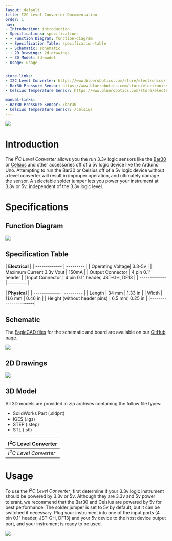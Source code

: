 ```yaml
---
layout: default
title: I2C Level Converter Documentation
order: 1
nav:
- Introduction: introduction
- Specifications: specifications
- - Function Diagram: function-diagram
- - Specification Table: specification-table
- - Schematic: schematic
- - 2D Drawings: 2d-drawings
- - 3D Model: 3d-model
- Usage: usage


store-links:
- I2C Level Converter: https://www.bluerobotics.com/store/electronics/level-converter-r1/
- Bar30 Pressure Sensor: https://www.bluerobotics.com/store/electronics/bar30-sensor-r1/
- Celsius Temperature Sensor: https://www.bluerobotics.com/store/electronics/celsius-sensor-r1/

manual-links:
- Bar30 Pressure Sensor: /bar30
- Celsius Temperature Sensor: /celsius 
---
```


<img src="/level-converter/cad/banner-converter.PNG" class="img-responsive" style="max-width:900px"  />

# Introduction

The <em>I<sup>2</sup>C Level Converter</em> allows you the run 3.3v logic sensors like the <a href="https://www.bluerobotics.com/store/electronics/bar30-sensor-r1/">Bar30</a> or <a href="https://www.bluerobotics.com/store/electronics/celsius-sensor-r1/">Celsius</a> and other accessories off of a 5v logic device like the Arduino Uno. Attempting to run the Bar30 or Celsius off of a 5v logic device without a level converter will result in improper operation, and ultimately damage the sensor. A selectable solder jumper lets you power your instrument at 3.3v or 5v, independent of the 3.3v logic level.

# Specifications

## Function Diagram

<img src="/level-converter/cad/function-diagram.PNG" class="img-responsive" style="max-width:800px" />

## Specification Table


|      **Electrical**       |
| ------------- | --------- |
| Operating Voltage| 3.3-5v |
| Maximum Current 3.3v Vout | 150mA |
| Output Connector | 4 pin 0.1" header |
| Input Connector | 4 pin 0.1" header, JST-GH, DF13 |
| ------------- | --------- |

|  **Physical**  |
| ------------- | --------- |
| Length | 34 mm | 1.33 in |
| Width | 11.6 mm | 0.46 in |
| Height (without header pins) | 6.5 mm| 0.25 in |
|----------------------|

## Schematic

The [EagleCAD files](https://github.com/bluerobotics/I2C-Level-Converter) for the schematic and board are available on our [GitHub page](https://github.com/bluerobotics).

[<img src="/level-converter/cad/level-converter-schematic.JPG" class="img-responsive" style="max-width:300px" />](https://github.com/bluerobotics/I2C-Level-Converter/raw/master/I2C-Level-Converter.pdf)

## 2D Drawings

<img src="/level-converter/I2C.png" class="img-responsive img-center" />

## 3D Model

All 3D models are provided in zip archives containing the follow file types:

- SolidWorks Part (.sldprt)
- IGES (.igs) 
- STEP (.step)
- STL (.stl)

|		**I<sup>2</sup>C Level Converter**																		|
| --------------------------------------------------------------------------------------------- |
| <em>I<sup>2</sup>C Level Converter</em>  | [LEVEL-CONVERTER-ASM-I2C-LEVEL-CONVERTER-R1.zip](level-converter/LEVEL-CONVERTER-ASM-I2C-LEVEL-CONVERTER-R1.zip)      |

# Usage

To use the <em>I<sup>2</sup>C Level Converter</em>, first determine if your 3.3v logic instrument should be powered by 3.3v or 5v. Although they are 3.3v and 5v power tolerant, we recommend that the Bar30 and Celsius are powered by 5v for best performance. The solder jumper is set to 5v by default, but it can be switched if necessary. Plug your instrument into one of the input ports (4 pin 0.1" header, JST-GH, DF13) and your 5v device to the host device output port, and your instrument is ready to be used. 

<img src="/level-converter/cad/arduino-setup.png" class="img-responsive" style="max-width:800px"  />





